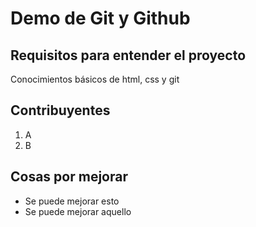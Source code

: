 # Demo de Git y Github

## Requisitos para entender el proyecto
Conocimientos básicos de html, css y git

## Contribuyentes
1. A
2. B

## Cosas por mejorar
* Se puede mejorar esto
* Se puede mejorar aquello